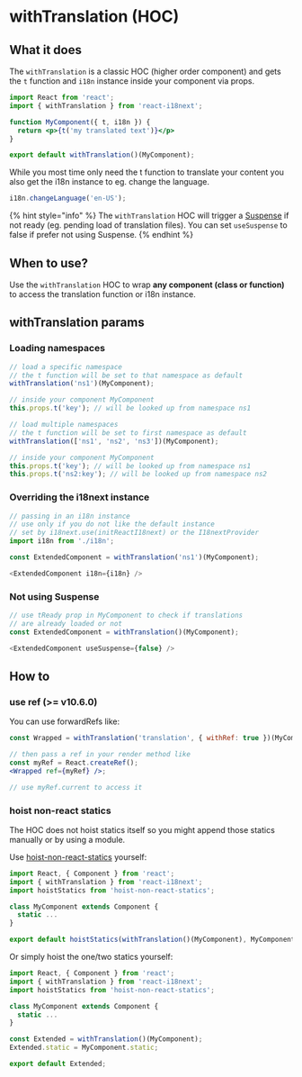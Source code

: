 # withTranslation \(HOC\)

## What it does

The `withTranslation` is a classic HOC \(higher order component\) and gets the `t` function and `i18n` instance inside your component via props.

```jsx
import React from 'react';
import { withTranslation } from 'react-i18next';

function MyComponent({ t, i18n }) {
  return <p>{t('my translated text')}</p>
}

export default withTranslation()(MyComponent);
```

While you most time only need the t function to translate your content you also get the i18n instance to eg. change the language.

```javascript
i18n.changeLanguage('en-US');
```

{% hint style="info" %}
The `withTranslation` HOC will trigger a [Suspense](https://reactjs.org/docs/code-splitting.html#suspense) if not ready \(eg. pending load of translation files\). You can set `useSuspense` to false if prefer not using Suspense.
{% endhint %}

## When to use?

Use the `withTranslation` HOC to wrap **any component \(class or function\)** to access the translation function or i18n instance.

## withTranslation params

### Loading namespaces

```javascript
// load a specific namespace
// the t function will be set to that namespace as default
withTranslation('ns1')(MyComponent);

// inside your component MyComponent
this.props.t('key'); // will be looked up from namespace ns1

// load multiple namespaces
// the t function will be set to first namespace as default
withTranslation(['ns1', 'ns2', 'ns3'])(MyComponent);

// inside your component MyComponent
this.props.t('key'); // will be looked up from namespace ns1
this.props.t('ns2:key'); // will be looked up from namespace ns2
```

### Overriding the i18next instance

```javascript
// passing in an i18n instance
// use only if you do not like the default instance
// set by i18next.use(initReactI18next) or the I18nextProvider
import i18n from './i18n';

const ExtendedComponent = withTranslation('ns1')(MyComponent);

<ExtendedComponent i18n={i18n} />
```

### Not using Suspense

```javascript
// use tReady prop in MyComponent to check if translations
// are already loaded or not
const ExtendedComponent = withTranslation()(MyComponent);

<ExtendedComponent useSuspense={false} />
```

## How to

### use ref \(&gt;= v10.6.0\)

You can use forwardRefs like:

```jsx
const Wrapped = withTranslation('translation', { withRef: true })(MyComponent);

// then pass a ref in your render method like
const myRef = React.createRef();
<Wrapped ref={myRef} />;

// use myRef.current to access it
```

### hoist non-react statics

The HOC does not hoist statics itself so you might append those statics manually or by using a module.

Use [hoist-non-react-statics](https://github.com/mridgway/hoist-non-react-statics) yourself:

```jsx
import React, { Component } from 'react';
import { withTranslation } from 'react-i18next';
import hoistStatics from 'hoist-non-react-statics';

class MyComponent extends Component {
  static ...
}

export default hoistStatics(withTranslation()(MyComponent), MyComponent);
```

Or simply hoist the one/two statics yourself:

```jsx
import React, { Component } from 'react';
import { withTranslation } from 'react-i18next';
import hoistStatics from 'hoist-non-react-statics';

class MyComponent extends Component {
  static ...
}

const Extended = withTranslation()(MyComponent);
Extended.static = MyComponent.static;

export default Extended;
```

